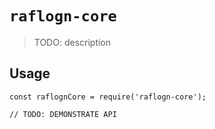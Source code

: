# `raflogn-core`

> TODO: description

## Usage

```
const raflognCore = require('raflogn-core');

// TODO: DEMONSTRATE API
```
